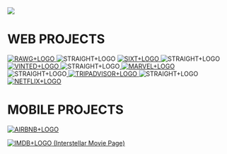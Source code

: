 <img src="https://res.cloudinary.com/dlfp2xvis/image/upload/v1671472423/my-content/finalgif_cw3dqm.gif" />

# WEB PROJECTS

<a href="https://rawg-rockdean.netlify.app/">![RAWG+LOGO](https://user-images.githubusercontent.com/114014511/208498826-6c934994-4134-4148-bd07-c82e2bb21778.png)
</a> ![STRAIGHT+LOGO](https://user-images.githubusercontent.com/114014511/208499240-59c45583-e7cf-408b-90e3-dedf87a1a1d0.png)
<a href="https://github.com/6dean">![SIXT+LOGO](https://user-images.githubusercontent.com/114014511/208497321-ca417810-0db7-47af-922a-db14e59c0407.png)
</a> ![STRAIGHT+LOGO](https://user-images.githubusercontent.com/114014511/208499240-59c45583-e7cf-408b-90e3-dedf87a1a1d0.png)<a href="https://vinted-rockdean.netlify.app/"> ![VINTED+LOGO](https://user-images.githubusercontent.com/114014511/208497502-02e67459-3fbf-443c-8ebb-ed3c8f4d710b.png)
</a> ![STRAIGHT+LOGO](https://user-images.githubusercontent.com/114014511/208499240-59c45583-e7cf-408b-90e3-dedf87a1a1d0.png)<a href="https://marvel-rockdean.netlify.app/"> ![MARVEL+LOGO](https://user-images.githubusercontent.com/114014511/208497376-04a88e37-1a6f-4f6e-a7b6-51ed3509b57d.png)
</a> ![STRAIGHT+LOGO](https://user-images.githubusercontent.com/114014511/208499240-59c45583-e7cf-408b-90e3-dedf87a1a1d0.png)<a href="https://tripadvisor-rockdean.netlify.app/"> ![TRIPADVISOR+LOGO](https://user-images.githubusercontent.com/114014511/208497441-116122eb-f203-4796-aa39-e03bda8f8829.png)
</a> ![STRAIGHT+LOGO](https://user-images.githubusercontent.com/114014511/208499240-59c45583-e7cf-408b-90e3-dedf87a1a1d0.png)<a href="https://netflix-rockdean.netlify.app/"> ![NETFLIX+LOGO](https://user-images.githubusercontent.com/114014511/208497234-c95e694e-68b0-49e1-bdb1-4f4343fea577.png)
</a> 



# MOBILE PROJECTS

<a href="https://github.com/6dean/airbnb">![AIRBNB+LOGO](https://user-images.githubusercontent.com/114014511/208497522-c12cfe12-63f6-434b-b2f3-0f6e04027a30.png)
</a> 

<a href="https://github.com/6dean/interstellar">![IMDB+LOGO](https://user-images.githubusercontent.com/114014511/208497583-5c080577-7eff-4560-a884-405bf28eef12.png)
 (Interstellar Movie Page)</a> 
